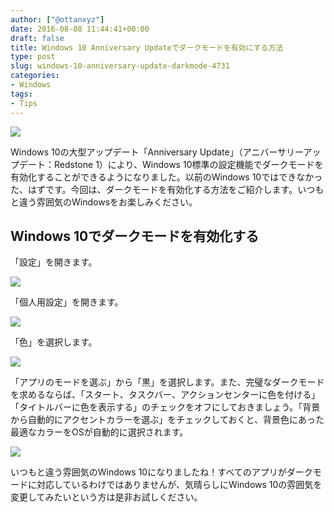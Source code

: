 ```yaml
---
author: ["@ottanxyz"]
date: 2016-08-08 11:44:41+00:00
draft: false
title: Windows 10 Anniversary Updateでダークモードを有効にする方法
type: post
slug: windows-10-anniversary-update-darkmode-4731
categories:
- Windows
tags:
- Tips
---
```


![](/uploads/2016/08/160808-57a86fa9f08e7.jpg)






Windows 10の大型アップデート「Anniversary Update」（アニバーサリーアップデート：Redstone 1）により、Windows 10標準の設定機能でダークモードを有効化することができるようになりました。以前のWindows 10ではできなかった、はずです。今回は、ダークモードを有効化する方法をご紹介します。いつもと違う雰囲気のWindowsをお楽しみください。





## Windows 10でダークモードを有効化する





「設定」を開きます。





![](/uploads/2016/08/160808-57a86fb548dd5.png)






「個人用設定」を開きます。





![](/uploads/2016/08/160808-57a86fbc950f1.png)






「色」を選択します。





![](/uploads/2016/08/160808-57a86fc25d2b3.png)






「アプリのモードを選ぶ」から「黒」を選択します。また、完璧なダークモードを求めるならば、「スタート、タスクバー、アクションセンターに色を付ける」「タイトルバーに色を表示する」のチェックをオフにしておきましょう。「背景から自動的にアクセントカラーを選ぶ」をチェックしておくと、背景色にあった最適なカラーをOSが自動的に選択されます。





![](/uploads/2016/08/160808-57a86fc7cd7d7.png)






いつもと違う雰囲気のWindows 10になりましたね！すべてのアプリがダークモードに対応しているわけではありませんが、気晴らしにWindows 10の雰囲気を変更してみたいという方は是非お試しください。

